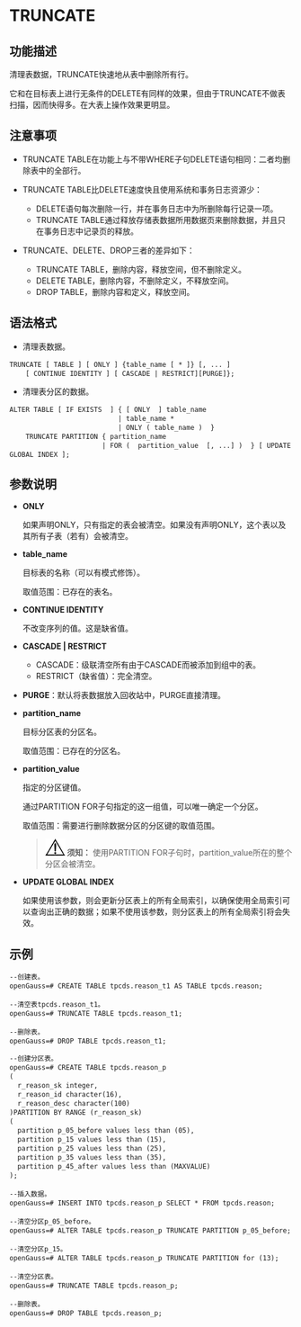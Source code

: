 # TRUNCATE<a name="ZH-CN_TOPIC_0289900169"></a>

## 功能描述<a name="zh-cn_topic_0283137291_zh-cn_topic_0237122193_zh-cn_topic_0059777694_sf3e0cbc4893c4042ac208fca35e705e8"></a>

清理表数据，TRUNCATE快速地从表中删除所有行。

它和在目标表上进行无条件的DELETE有同样的效果，但由于TRUNCATE不做表扫描，因而快得多。在大表上操作效果更明显。

## 注意事项<a name="zh-cn_topic_0283137291_zh-cn_topic_0237122193_section5258164117111"></a>

-   TRUNCATE TABLE在功能上与不带WHERE子句DELETE语句相同：二者均删除表中的全部行。
-   TRUNCATE TABLE比DELETE速度快且使用系统和事务日志资源少：
    -   DELETE语句每次删除一行，并在事务日志中为所删除每行记录一项。
    -   TRUNCATE TABLE通过释放存储表数据所用数据页来删除数据，并且只在事务日志中记录页的释放。

-   TRUNCATE、DELETE、DROP三者的差异如下：
    -   TRUNCATE TABLE，删除内容，释放空间，但不删除定义。
    -   DELETE TABLE，删除内容，不删除定义，不释放空间。
    -   DROP TABLE，删除内容和定义，释放空间。


## 语法格式<a name="zh-cn_topic_0283137291_zh-cn_topic_0237122193_zh-cn_topic_0059777694_s8446a9bd83d843dfa13302117908ed38"></a>

-   清理表数据。

```
TRUNCATE [ TABLE ] [ ONLY ] {table_name [ * ]} [, ... ]
    [ CONTINUE IDENTITY ] [ CASCADE | RESTRICT][PURGE]};
```

-   清理表分区的数据。

```
ALTER TABLE [ IF EXISTS  ] { [ ONLY  ] table_name  
                           | table_name *  
                           | ONLY ( table_name )  } 
    TRUNCATE PARTITION { partition_name  
                       | FOR (  partition_value  [, ...] )  } [ UPDATE GLOBAL INDEX ];
```

## 参数说明<a name="zh-cn_topic_0283137291_zh-cn_topic_0237122193_zh-cn_topic_0059777694_sdbad1b573aae49f5aeba613b6fc3130d"></a>

-   **ONLY**

    如果声明ONLY，只有指定的表会被清空。如果没有声明ONLY，这个表以及其所有子表（若有）会被清空。

-   **table\_name**

    目标表的名称（可以有模式修饰）。

    取值范围：已存在的表名。

-   **CONTINUE IDENTITY**

    不改变序列的值。这是缺省值。

-   **CASCADE | RESTRICT**
    -   CASCADE：级联清空所有由于CASCADE而被添加到组中的表。
    -   RESTRICT（缺省值）：完全清空。

-   **PURGE**：默认将表数据放入回收站中，PURGE直接清理。
-   **partition\_name**

    目标分区表的分区名。

    取值范围：已存在的分区名。

-   **partition\_value**

    指定的分区键值。

    通过PARTITION FOR子句指定的这一组值，可以唯一确定一个分区。

    取值范围：需要进行删除数据分区的分区键的取值范围。

    >![](public_sys-resources/icon-notice.png) **须知：** 
    >使用PARTITION FOR子句时，partition\_value所在的整个分区会被清空。


-   **UPDATE GLOBAL INDEX**

    如果使用该参数，则会更新分区表上的所有全局索引，以确保使用全局索引可以查询出正确的数据；如果不使用该参数，则分区表上的所有全局索引将会失效。


## 示例<a name="zh-cn_topic_0283137291_zh-cn_topic_0237122193_zh-cn_topic_0059777694_sfa74039cf5ab429abe7b4980088b2c5e"></a>

```
--创建表。
openGauss=# CREATE TABLE tpcds.reason_t1 AS TABLE tpcds.reason;

--清空表tpcds.reason_t1。
openGauss=# TRUNCATE TABLE tpcds.reason_t1;

--删除表。
openGauss=# DROP TABLE tpcds.reason_t1;
```

```
--创建分区表。
openGauss=# CREATE TABLE tpcds.reason_p
(
  r_reason_sk integer,
  r_reason_id character(16),
  r_reason_desc character(100)
)PARTITION BY RANGE (r_reason_sk)
(
  partition p_05_before values less than (05),
  partition p_15 values less than (15),
  partition p_25 values less than (25),
  partition p_35 values less than (35),
  partition p_45_after values less than (MAXVALUE)
);

--插入数据。
openGauss=# INSERT INTO tpcds.reason_p SELECT * FROM tpcds.reason;

--清空分区p_05_before。
openGauss=# ALTER TABLE tpcds.reason_p TRUNCATE PARTITION p_05_before;

--清空分区p_15。
openGauss=# ALTER TABLE tpcds.reason_p TRUNCATE PARTITION for (13);

--清空分区表。
openGauss=# TRUNCATE TABLE tpcds.reason_p;

--删除表。
openGauss=# DROP TABLE tpcds.reason_p;
```

